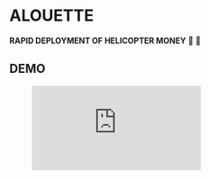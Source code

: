 # ALOUETTE

**RAPID DEPLOYMENT OF HELICOPTER MONEY** :helicopter: :money_with_wings: 

## DEMO

<figure class="video_container">
  <iframe src="https://github.com/alouette-admin/alouette-app/blob/master/demo/alouette_demo.mp4" frameborder="0" allowfullscreen="true"> </iframe>
</figure>
